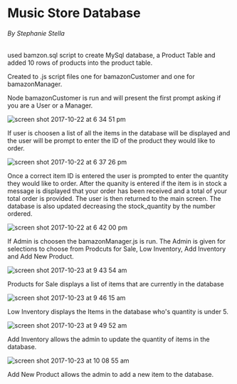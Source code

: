 # Music Store Database
###### By Stephanie Stella

used bamzon.sql script to create MySql database, a Product Table and added 10 rows of products into the product table.

Created to .js script files one for bamazonCustomer and one for bamazonManager.

Node bamazonCustomer is run and will present the first prompt asking if you are a User or a Manager.

![screen shot 2017-10-22 at 6 34 51 pm](https://user-images.githubusercontent.com/30575480/31894746-e5077afa-b7d4-11e7-89aa-25a579f80398.png)


If user is choosen a list of all the items in the database will be displayed and the user will be prompt to enter the ID of the product they would like to order. 

![screen shot 2017-10-22 at 6 37 26 pm](https://user-images.githubusercontent.com/30575480/31894886-49295ec2-b7d5-11e7-980b-56e28fa7fc59.png)




Once a correct item ID is entered the user is prompted to enter the quantity they would like to order.  After the quanity is entered if the item is in stock a message is displayed that your order has been received and a total of your total order is provided.  The user is then returned to the main screen.  The database is also updated decreasing the stock_quantity by the number ordered.

![screen shot 2017-10-22 at 6 42 00 pm](https://user-images.githubusercontent.com/30575480/31895046-cb2f84e6-b7d5-11e7-95c6-5e17a50d6820.png)


If Admin is choosen the bamazonManager.js is run.  The Admin is given for selections to choose from Prodcuts for Sale, Low Inventory, Add Inventory and Add New Product.

![screen shot 2017-10-23 at 9 43 54 am](https://user-images.githubusercontent.com/30575480/31895438-ca3280d8-b7d6-11e7-82c8-d5087cc9b716.png)



Products for Sale displays a list of items that are currently in the database

![screen shot 2017-10-23 at 9 46 15 am](https://user-images.githubusercontent.com/30575480/31895548-188cdcc4-b7d7-11e7-9afb-ebe727080e09.png)


Low Inventory displays the Items in the database who's quantity is under 5.

![screen shot 2017-10-23 at 9 49 52 am](https://user-images.githubusercontent.com/30575480/31895745-98812a8e-b7d7-11e7-8c9f-e1928f004f8e.png)


Add Inventory allows the admin to update the quantity of items in the database.

![screen shot 2017-10-23 at 10 08 55 am](https://user-images.githubusercontent.com/30575480/31902713-6e539120-b7eb-11e7-8d28-18b82a75fabf.png)

Add New Product allows the admin to add a new item to the database.
